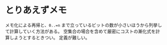 # とりあえずメモ
メモ化による再帰と、`0..=n` まで立っているビットの数が小さいほうから列挙して計算していく方法がある。
空集合の場合を含めて厳密にコストの漸化式を計算しようとするときつい。
定義が難しい。